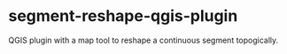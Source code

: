 # segment-reshape-qgis-plugin
QGIS plugin with a map tool to reshape a continuous segment topogically.

